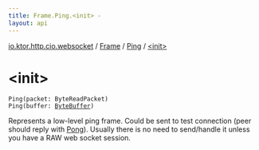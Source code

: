 ```yaml
---
title: Frame.Ping.<init> - 
layout: api
---
```


<div class='api-docs-breadcrumbs'><a href="../../index.html">io.ktor.http.cio.websocket</a> / <a href="../index.html">Frame</a> / <a href="index.html">Ping</a> / <a href="./-init-.html">&lt;init&gt;</a></div>

# &lt;init&gt;

<div class="overload-group" markdown="1">

<div class="signature"><code><span class="identifier">Ping</span><span class="symbol">(</span><span class="parameterName" id="io.ktor.http.cio.websocket.Frame.Ping$<init>(kotlinx.io.core.ByteReadPacket)/packet">packet</span><span class="symbol">:</span>&nbsp;<span class="identifier">ByteReadPacket</span><span class="symbol">)</span></code></div>

</div>
<div class="overload-group" markdown="1">

<div class="signature"><code><span class="identifier">Ping</span><span class="symbol">(</span><span class="parameterName" id="io.ktor.http.cio.websocket.Frame.Ping$<init>(java.nio.ByteBuffer)/buffer">buffer</span><span class="symbol">:</span>&nbsp;<a href="http://docs.oracle.com/javase/6/docs/api/java/nio/ByteBuffer.html"><span class="identifier">ByteBuffer</span></a><span class="symbol">)</span></code></div>

Represents a low-level ping frame. Could be sent to test connection (peer should reply with <a href="../-pong/index.html">Pong</a>).
Usually there is no need to send/handle it unless you have a RAW web socket session.

</div>
